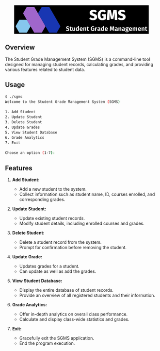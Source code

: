 
<p align="center">
  <img src="Logo.png" alt="Logo">
</p>


## Overview

The Student Grade Management System (SGMS) is a command-line tool designed for managing student records, calculating grades, and providing various features related to student data.


## Usage

```bash
$ ./sgms
Welcome to the Student Grade Management System (SGMS)

1. Add Student
2. Update Student
3. Delete Student
4. Update Grades
5. View Student Database
6. Grade Analytics
7. Exit

Choose an option (1-7):
```


## Features

1. **Add Student:**
   - Add a new student to the system.
   - Collect information such as student name, ID, courses enrolled, and corresponding grades.

2. **Update Student:**
   - Update existing student records.
   - Modify student details, including enrolled courses and grades.

3. **Delete Student:**
   - Delete a student record from the system.
   - Prompt for confirmation before removing the student.

4. **Update Grade:**
   - Updates grades for a student.
   - Can update as well as add the grades.

5. **View Student Database:**
   - Display the entire database of student records.
   - Provide an overview of all registered students and their information.

6. **Grade Analytics:**
   - Offer in-depth analytics on overall class performance.
   - Calculate and display class-wide statistics and grades. 

7. **Exit:**
    - Gracefully exit the SGMS application.
    - End the program execution.
